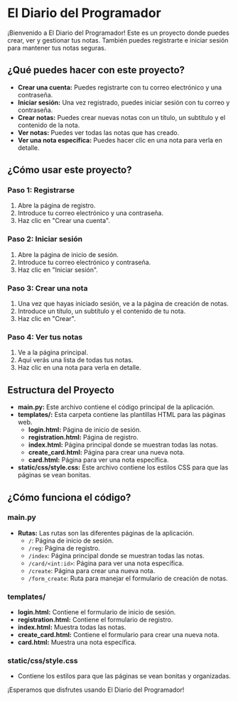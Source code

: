 # El Diario del Programador

¡Bienvenido a El Diario del Programador! Este es un proyecto donde puedes crear, ver y gestionar tus notas. También puedes registrarte e iniciar sesión para mantener tus notas seguras.

## ¿Qué puedes hacer con este proyecto?

- **Crear una cuenta:** Puedes registrarte con tu correo electrónico y una contraseña.
- **Iniciar sesión:** Una vez registrado, puedes iniciar sesión con tu correo y contraseña.
- **Crear notas:** Puedes crear nuevas notas con un título, un subtítulo y el contenido de la nota.
- **Ver notas:** Puedes ver todas las notas que has creado.
- **Ver una nota específica:** Puedes hacer clic en una nota para verla en detalle.

## ¿Cómo usar este proyecto?

### Paso 1: Registrarse

1. Abre la página de registro.
2. Introduce tu correo electrónico y una contraseña.
3. Haz clic en "Crear una cuenta".

### Paso 2: Iniciar sesión

1. Abre la página de inicio de sesión.
2. Introduce tu correo electrónico y contraseña.
3. Haz clic en "Iniciar sesión".

### Paso 3: Crear una nota

1. Una vez que hayas iniciado sesión, ve a la página de creación de notas.
2. Introduce un título, un subtítulo y el contenido de tu nota.
3. Haz clic en "Crear".

### Paso 4: Ver tus notas

1. Ve a la página principal.
2. Aquí verás una lista de todas tus notas.
3. Haz clic en una nota para verla en detalle.

## Estructura del Proyecto

- **main.py:** Este archivo contiene el código principal de la aplicación.
- **templates/:** Esta carpeta contiene las plantillas HTML para las páginas web.
  - **login.html:** Página de inicio de sesión.
  - **registration.html:** Página de registro.
  - **index.html:** Página principal donde se muestran todas las notas.
  - **create_card.html:** Página para crear una nueva nota.
  - **card.html:** Página para ver una nota específica.
- **static/css/style.css:** Este archivo contiene los estilos CSS para que las páginas se vean bonitas.

## ¿Cómo funciona el código?

### main.py

- **Rutas:** Las rutas son las diferentes páginas de la aplicación.
  - `/`: Página de inicio de sesión.
  - `/reg`: Página de registro.
  - `/index`: Página principal donde se muestran todas las notas.
  - `/card/<int:id>`: Página para ver una nota específica.
  - `/create`: Página para crear una nueva nota.
  - `/form_create`: Ruta para manejar el formulario de creación de notas.

### templates/

- **login.html:** Contiene el formulario de inicio de sesión.
- **registration.html:** Contiene el formulario de registro.
- **index.html:** Muestra todas las notas.
- **create_card.html:** Contiene el formulario para crear una nueva nota.
- **card.html:** Muestra una nota específica.

### static/css/style.css

- Contiene los estilos para que las páginas se vean bonitas y organizadas.

¡Esperamos que disfrutes usando El Diario del Programador!